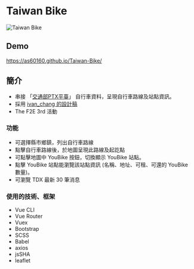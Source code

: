 # Taiwan Bike

![Taiwan Bike](https://i.imgur.com/1T0LQg5.png)

## Demo
https://as60160.github.io/Taiwan-Bike/


## 簡介
- 串接 「[交通部PTX平臺](https://tdx.transportdata.tw/api-service/swagger)」 自行車資料，呈現自行車路線及站點資訊。
- 採用 [ivan_chang 的設計稿](https://2021.thef2e.com/users/6296432819610583743?week=2&type=1)
- The F2E 3rd 活動


### 功能
- 可選擇縣市鄉鎮，列出自行車路線
- 點擊自行車路線後，於地圖呈現此路線及起訖點
- 可點擊地圖中 YouBike 按鈕，切換顯示 YouBike 站點。
- 點擊 YouBike 站點能瀏覽該站點資訊 (名稱、地址、可租、可還的 YouBike 數量)。
- 可瀏覽 TDX 最新 30 筆消息


### 使用的技術、框架
- Vue CLI
- Vue Router
- Vuex
- Bootstrap
- SCSS
- Babel
- axios
- jsSHA
- leaflet
